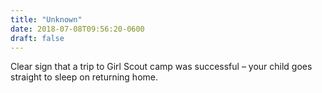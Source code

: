 ```yaml
---
title: "Unknown"
date: 2018-07-08T09:56:20-0600
draft: false
---
```


Clear sign that a trip to Girl Scout camp was successful – your child goes straight to sleep on returning home.
